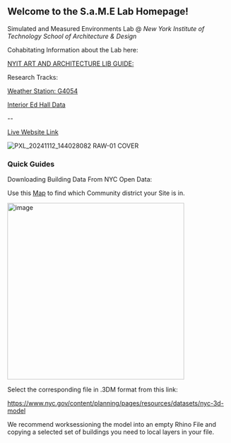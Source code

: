 ## Welcome to the S.a.M.E Lab Homepage!

Simulated and Measured Environments Lab 
@ *New York Institute of Technology School of Architecture & Design*

Cohabitating Information about the Lab here:

[NYIT ART AND ARCHITECTURE LIB GUIDE:](https://libguides.nyit.edu/architecture/SAME)

Research Tracks:

[Weather Station: G4054](https://weather.gladstonefamily.net/qchart/G4054?date=[today]&addnl=C0028&addnl=G0266&addnl=E3553)

[Interior Ed Hall Data](https://libguides.nyit.edu/architecture/SAME)

--

[Live Website Link](https://digitalfabricationlab-nyit-soad.github.io/SAME_LAB/)


![PXL_20241112_144028082 RAW-01 COVER](https://github.com/user-attachments/assets/74166195-298b-48e2-b765-4fb57c6454c2)

### Quick Guides

Downloading Building Data From NYC Open Data:

Use this [Map](https://boundaries.beta.nyc/?map=cd&dist=301) to find which Community district your Site is in.

<img width=auto height="400" alt="image" src="https://github.com/user-attachments/assets/6f7e077f-1b4e-46a8-927e-6553363a83ca" />



Select the corresponding file in .3DM format from this link:

https://www.nyc.gov/content/planning/pages/resources/datasets/nyc-3d-model

We recommend worksessioning the model into an empty Rhino File and copying a selected set of buildings you need to local layers in your file.
